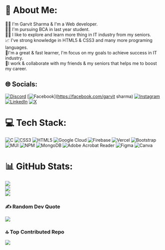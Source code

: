 # 💫 About Me:
🧑‍💻 I'm Garvit Sharma & I'm a Web developer.<br>👨‍🎓 I'm pursuing BCA in last year student.<br>🧑‍🏫 I like to explore and learn more thing in IT industry from my seniors.<br>📈 I've strong knowledge in HTML5 & CSS3 and many more programing languages.<br>🎯I'm a great & fast learner, I'm focus on my goals to achieve success in IT industry.<br>🚀I work & collaborate with my friends & my seniors that helps me to boost my career.


## 🌐 Socials:
[![Discord](https://img.shields.io/badge/Discord-%237289DA.svg?logo=discord&logoColor=white)](https://discord.gg/sgarvit2311_21070) [![Facebook](https://img.shields.io/badge/Facebook-%231877F2.svg?logo=Facebook&logoColor=white)](https://facebook.com/garvit sharma) [![Instagram](https://img.shields.io/badge/Instagram-%23E4405F.svg?logo=Instagram&logoColor=white)](https://instagram.com/ll_code_with_me_ll) [![LinkedIn](https://img.shields.io/badge/LinkedIn-%230077B5.svg?logo=linkedin&logoColor=white)](https://linkedin.com/in/garvit-sharma) [![X](https://img.shields.io/badge/X-black.svg?logo=X&logoColor=white)](https://x.com/@garvits359) 

# 💻 Tech Stack:
![C](https://img.shields.io/badge/c-%2300599C.svg?style=for-the-badge&logo=c&logoColor=white) ![CSS3](https://img.shields.io/badge/css3-%231572B6.svg?style=for-the-badge&logo=css3&logoColor=white) ![HTML5](https://img.shields.io/badge/html5-%23E34F26.svg?style=for-the-badge&logo=html5&logoColor=white) ![Google Cloud](https://img.shields.io/badge/GoogleCloud-%234285F4.svg?style=for-the-badge&logo=google-cloud&logoColor=white) ![Firebase](https://img.shields.io/badge/firebase-%23039BE5.svg?style=for-the-badge&logo=firebase) ![Vercel](https://img.shields.io/badge/vercel-%23000000.svg?style=for-the-badge&logo=vercel&logoColor=white) ![Bootstrap](https://img.shields.io/badge/bootstrap-%238511FA.svg?style=for-the-badge&logo=bootstrap&logoColor=white) ![MUI](https://img.shields.io/badge/MUI-%230081CB.svg?style=for-the-badge&logo=mui&logoColor=white) ![NPM](https://img.shields.io/badge/NPM-%23CB3837.svg?style=for-the-badge&logo=npm&logoColor=white) ![MongoDB](https://img.shields.io/badge/MongoDB-%234ea94b.svg?style=for-the-badge&logo=mongodb&logoColor=white) ![Adobe Acrobat Reader](https://img.shields.io/badge/Adobe%20Acrobat%20Reader-EC1C24.svg?style=for-the-badge&logo=Adobe%20Acrobat%20Reader&logoColor=white) ![Figma](https://img.shields.io/badge/figma-%23F24E1E.svg?style=for-the-badge&logo=figma&logoColor=white) ![Canva](https://img.shields.io/badge/Canva-%2300C4CC.svg?style=for-the-badge&logo=Canva&logoColor=white)
# 📊 GitHub Stats:
![](https://github-readme-stats.vercel.app/api?username=sgarvit&theme=dark&hide_border=false&include_all_commits=true&count_private=false)<br/>
![](https://github-readme-streak-stats.herokuapp.com/?user=sgarvit&theme=dark&hide_border=false)<br/>
![](https://github-readme-stats.vercel.app/api/top-langs/?username=sgarvit&theme=dark&hide_border=false&include_all_commits=true&count_private=false&layout=compact)

### ✍️ Random Dev Quote
![](https://quotes-github-readme.vercel.app/api?type=horizontal&theme=radical)

### 🔝 Top Contributed Repo
![](https://github-contributor-stats.vercel.app/api?username=sgarvit&limit=5&theme=dark&combine_all_yearly_contributions=true)


 
